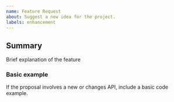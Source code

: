 ```yaml
---
name: Feature Request
about: Suggest a new idea for the project.
labels: enhancement
---
```


## Summary

Brief explanation of the feature

### Basic example

If the proposal involves a new or changes API, include a basic code example.
